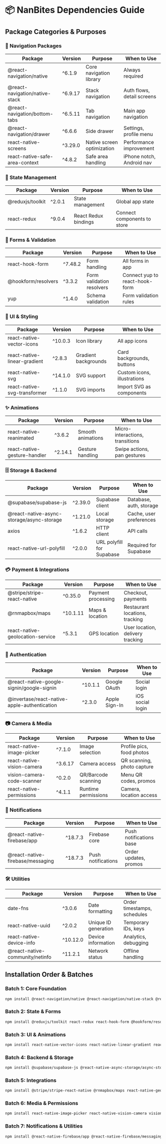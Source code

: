 # 📦 NanBites Dependencies Guide

## Package Categories & Purposes

### 🧭 Navigation Packages
| Package | Version | Purpose | When to Use |
|---------|---------|---------|-------------|
| @react-navigation/native | ^6.1.9 | Core navigation library | Always required |
| @react-navigation/native-stack | ^6.9.17 | Stack navigation | Auth flows, detail screens |
| @react-navigation/bottom-tabs | ^6.5.11 | Tab navigation | Main app navigation |
| @react-navigation/drawer | ^6.6.6 | Side drawer | Settings, profile menu |
| react-native-screens | ^3.29.0 | Native screen optimization | Performance improvement |
| react-native-safe-area-context | ^4.8.2 | Safe area handling | iPhone notch, Android nav |

### 🏪 State Management
| Package | Version | Purpose | When to Use |
|---------|---------|---------|-------------|
| @reduxjs/toolkit | ^2.0.1 | State management | Global app state |
| react-redux | ^9.0.4 | React Redux bindings | Connect components to store |

### 📝 Forms & Validation
| Package | Version | Purpose | When to Use |
|---------|---------|---------|-------------|
| react-hook-form | ^7.48.2 | Form handling | All forms in app |
| @hookform/resolvers | ^3.3.2 | Form validation resolvers | Connect yup to react-hook-form |
| yup | ^1.4.0 | Schema validation | Form validation rules |

### 🎨 UI & Styling
| Package | Version | Purpose | When to Use |
|---------|---------|---------|-------------|
| react-native-vector-icons | ^10.0.3 | Icon library | All app icons |
| react-native-linear-gradient | ^2.8.3 | Gradient backgrounds | Card backgrounds, buttons |
| react-native-svg | ^14.1.0 | SVG support | Custom icons, illustrations |
| react-native-svg-transformer | ^1.1.0 | SVG imports | Import SVG as components |

### ✨ Animations
| Package | Version | Purpose | When to Use |
|---------|---------|---------|-------------|
| react-native-reanimated | ^3.6.2 | Smooth animations | Micro-interactions, transitions |
| react-native-gesture-handler | ^2.14.1 | Gesture handling | Swipe actions, pan gestures |

### 🗄️ Storage & Backend
| Package | Version | Purpose | When to Use |
|---------|---------|---------|-------------|
| @supabase/supabase-js | ^2.39.0 | Supabase client | Database, auth, storage |
| @react-native-async-storage/async-storage | ^1.21.0 | Local storage | Cache, user preferences |
| axios | ^1.6.2 | HTTP client | API calls |
| react-native-url-polyfill | ^2.0.0 | URL polyfill for Supabase | Required for Supabase |

### 💳 Payment & Integrations
| Package | Version | Purpose | When to Use |
|---------|---------|---------|-------------|
| @stripe/stripe-react-native | ^0.35.0 | Payment processing | Checkout, payments |
| @rnmapbox/maps | ^10.1.11 | Maps & location | Restaurant locations, tracking |
| react-native-geolocation-service | ^5.3.1 | GPS location | User location, delivery tracking |

### 🔐 Authentication
| Package | Version | Purpose | When to Use |
|---------|---------|---------|-------------|
| @react-native-google-signin/google-signin | ^10.1.1 | Google OAuth | Social login |
| @invertase/react-native-apple-authentication | ^2.3.0 | Apple Sign-In | iOS social login |

### 📷 Camera & Media
| Package | Version | Purpose | When to Use |
|---------|---------|---------|-------------|
| react-native-image-picker | ^7.1.0 | Image selection | Profile pics, food photos |
| react-native-vision-camera | ^3.6.17 | Camera access | QR scanning, photo capture |
| vision-camera-code-scanner | ^0.2.0 | QR/Barcode scanning | Menu QR codes, promos |
| react-native-permissions | ^4.1.1 | Runtime permissions | Camera, location access |

### 🔔 Notifications
| Package | Version | Purpose | When to Use |
|---------|---------|---------|-------------|
| @react-native-firebase/app | ^18.7.3 | Firebase core | Push notifications base |
| @react-native-firebase/messaging | ^18.7.3 | Push notifications | Order updates, promos |

### 🛠️ Utilities
| Package | Version | Purpose | When to Use |
|---------|---------|---------|-------------|
| date-fns | ^3.0.6 | Date formatting | Order timestamps, schedules |
| react-native-uuid | ^2.0.2 | Unique ID generation | Temporary IDs, keys |
| react-native-device-info | ^10.12.0 | Device information | Analytics, debugging |
| @react-native-community/netinfo | ^11.2.1 | Network status | Offline handling |


## Installation Order & Batches

### Batch 1: Core Foundation
```bash
npm install @react-navigation/native @react-navigation/native-stack @react-navigation/bottom-tabs react-native-screens react-native-safe-area-context
````

### Batch 2: State & Forms
```bash
npm install @reduxjs/toolkit react-redux react-hook-form @hookform/resolvers yup
```

### Batch 3: UI & Animations
```bash
npm install react-native-vector-icons react-native-linear-gradient react-native-svg react-native-svg-transformer react-native-reanimated react-native-gesture-handler
```

### Batch 4: Backend & Storage
```bash
npm install @supabase/supabase-js @react-native-async-storage/async-storage axios react-native-url-polyfill
```

### Batch 5: Integrations
```bash
npm install @stripe/stripe-react-native @rnmapbox/maps react-native-geolocation-service @react-native-google-signin/google-signin
```

### Batch 6: Media & Permissions
```bash
npm install react-native-image-picker react-native-vision-camera vision-camera-code-scanner react-native-permissions
```

### Batch 7: Notifications & Utilities
```bash
npm install @react-native-firebase/app @react-native-firebase/messaging date-fns react-native-uuid react-native-device-info @react-native-community/netinfo
```